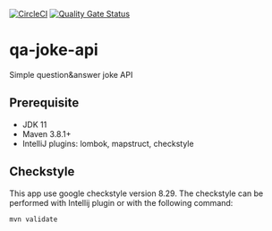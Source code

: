 [![CircleCI](https://circleci.com/gh/FrankyBBoy/qa-joke-api/tree/main.svg?style=svg)](https://circleci.com/gh/FrankyBBoy/qa-joke-api/tree/main)
[![Quality Gate Status](https://sonarcloud.io/api/project_badges/measure?project=FrankyBBoy_qa-joke-api&metric=alert_status)](https://sonarcloud.io/dashboard?id=FrankyBBoy_qa-joke-api)

# qa-joke-api
Simple question&amp;answer joke API

## Prerequisite
- JDK 11
- Maven 3.8.1+
- IntelliJ plugins: lombok, mapstruct, checkstyle

## Checkstyle
This app use google checkstyle version 8.29. The checkstyle can be performed with Intellij plugin or with the following command:
```
mvn validate
```